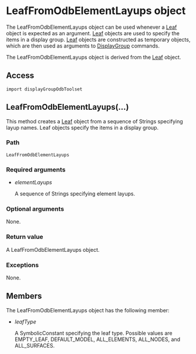 # LeafFromOdbElementLayups object

The LeafFromOdbElementLayups object can be used whenever a [Leaf](https://help.3ds.com/2022/english/DSSIMULIA_Established/SIMACAEKERRefMap/simaker-c-leafpyc.htm?ContextScope=all) object is expected as an argument. [Leaf](https://help.3ds.com/2022/english/DSSIMULIA_Established/SIMACAEKERRefMap/simaker-c-leafpyc.htm?ContextScope=all) objects are used to specify the items in a display group. [Leaf](https://help.3ds.com/2022/english/DSSIMULIA_Established/SIMACAEKERRefMap/simaker-c-leafpyc.htm?ContextScope=all) objects are constructed as temporary objects, which are then used as arguments to [DisplayGroup](https://help.3ds.com/2022/english/DSSIMULIA_Established/SIMACAEKERRefMap/simaker-c-displaygrouppyc.htm?ContextScope=all) commands.

The LeafFromOdbElementLayups object is derived from the [Leaf](https://help.3ds.com/2022/english/DSSIMULIA_Established/SIMACAEKERRefMap/simaker-c-leafpyc.htm?ContextScope=all) object.

## Access

```
import displayGroupOdbToolset
```

## LeafFromOdbElementLayups(...)



This method creates a [Leaf](https://help.3ds.com/2022/english/DSSIMULIA_Established/SIMACAEKERRefMap/simaker-c-leafpyc.htm?ContextScope=all) object from a sequence of Strings specifying layup names. Leaf objects specify the items in a display group.



### Path

```
LeafFromOdbElementLayups
```

### Required arguments

- *elementLayups*

  A sequence of Strings specifying element layups.

### Optional arguments

None.

### Return value

A LeafFromOdbElementLayups object.

### Exceptions

None.



## Members

The LeafFromOdbElementLayups object has the following member:

- *leafType*

  A SymbolicConstant specifying the leaf type. Possible values are EMPTY_LEAF, DEFAULT_MODEL, ALL_ELEMENTS, ALL_NODES, and ALL_SURFACES.